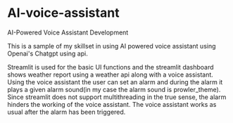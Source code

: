 # AI-voice-assistant
 AI-Powered Voice Assistant Development

This is a sample of my skillset in using AI powered voice assistant using Openai's Chatgpt using api.

Streamlit is used for the basic UI functions and the streamlit dashboard shows weather report using a weather api along with a voice assistant.
Using the voice assistant the user can set an alarm and during the alarm it plays a given alarm sound(in my case the alarm sound is prowler_theme).
Since streamlit does not support multithreading in the true sense, the alarm hinders the working of the voice assistant. The voice assistant works as usual
after the alarm has been triggered. 
